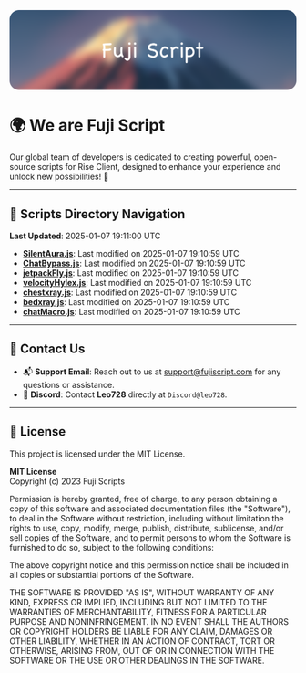 ![Banner](.github/b.webp)

# 🌍 **We are Fuji Script**

Our global team of developers is dedicated to creating powerful, open-source scripts for Rise Client, designed to enhance your experience and unlock new possibilities! 🌟

---
<!-- SCRIPTS_NAVIGATION_START -->
## 📂 **Scripts Directory Navigation**

**Last Updated**: 2025-01-07 19:11:00 UTC

- **[SilentAura.js](scripts/SilentAura.js)**: Last modified on 2025-01-07 19:10:59 UTC
- **[ChatBypass.js](scripts/ChatBypass.js)**: Last modified on 2025-01-07 19:10:59 UTC
- **[jetpackFly.js](scripts/jetpackFly.js)**: Last modified on 2025-01-07 19:10:59 UTC
- **[velocityHylex.js](scripts/velocityHylex.js)**: Last modified on 2025-01-07 19:10:59 UTC
- **[chestxray.js](scripts/chestxray.js)**: Last modified on 2025-01-07 19:10:59 UTC
- **[bedxray.js](scripts/bedxray.js)**: Last modified on 2025-01-07 19:10:59 UTC
- **[chatMacro.js](scripts/chatMacro.js)**: Last modified on 2025-01-07 19:10:59 UTC

<!-- SCRIPTS_NAVIGATION_END -->

---

## 💬 **Contact Us**  
- 📬 **Support Email**: Reach out to us at [support@fujiscript.com](mailto:support@fujiscript.com) for any questions or assistance.  
- 💬 **Discord**: Contact **Leo728** directly at `Discord@leo728`.

---

## 📜 **License**

This project is licensed under the MIT License.  

**MIT License**  
Copyright (c) 2023 Fuji Scripts  

Permission is hereby granted, free of charge, to any person obtaining a copy of this software and associated documentation files (the "Software"), to deal in the Software without restriction, including without limitation the rights to use, copy, modify, merge, publish, distribute, sublicense, and/or sell copies of the Software, and to permit persons to whom the Software is furnished to do so, subject to the following conditions:  

The above copyright notice and this permission notice shall be included in all copies or substantial portions of the Software.  

THE SOFTWARE IS PROVIDED "AS IS", WITHOUT WARRANTY OF ANY KIND, EXPRESS OR IMPLIED, INCLUDING BUT NOT LIMITED TO THE WARRANTIES OF MERCHANTABILITY, FITNESS FOR A PARTICULAR PURPOSE AND NONINFRINGEMENT. IN NO EVENT SHALL THE AUTHORS OR COPYRIGHT HOLDERS BE LIABLE FOR ANY CLAIM, DAMAGES OR OTHER LIABILITY, WHETHER IN AN ACTION OF CONTRACT, TORT OR OTHERWISE, ARISING FROM, OUT OF OR IN CONNECTION WITH THE SOFTWARE OR THE USE OR OTHER DEALINGS IN THE SOFTWARE.  
